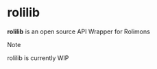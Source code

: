 # rolilib

**rolilib** is an open source API Wrapper for Rolimons

> [!NOTE]
> rolilib is currently WIP
